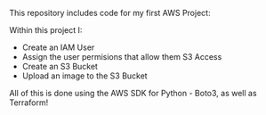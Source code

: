 This repository includes code for my first AWS Project: 

Within this project I: 
- Create an IAM User 
- Assign the user permisions that allow them S3 Access
- Create an S3 Bucket 
- Upload an image to the S3 Bucket 

All of this is done using the AWS SDK for Python - Boto3, as well as Terraform!


